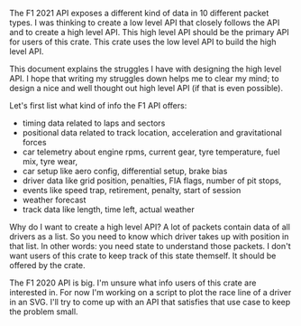 The F1 2021 API exposes a different kind of data in 10 different packet types.
I was thinking to create a low level API that closely follows the API and to create a high
level API.  This high level API should be the primary API for users of this crate. This crate
uses the low level API to build the high level API.

This document explains the struggles I have with designing the high level API. I hope
that writing my struggles down helps me to clear my mind; to design a nice and well thought out
high level API (if that is even possible).

Let's first list what kind of info the F1 API offers:

* timing data related to laps and sectors
* positional data related to track location, acceleration and gravitational forces
* car telemetry about engine rpms, current gear, tyre temperature, fuel mix, tyre wear,
* car setup like aero config, differential setup, brake bias
* driver data like grid position, penalties, FIA flags, number of pit stops,
* events like speed trap, retirement, penalty, start of session
* weather forecast
* track data like length, time left, actual weather

Why do I want to create a high level API?
A lot of packets contain data of all drivers as a list. So you need to know which driver takes
up with position in that list. In other words: you need state to understand those packets. I
don't want users of this crate to keep track of this state themself. It should be offered by
the crate.

The F1 2020 API is big. I'm unsure what info users of this crate are interested in. For now
I'm working on a script to plot the race line of a driver in an SVG. I'll try to come up with
an API that satisfies that use case to keep the problem small.
